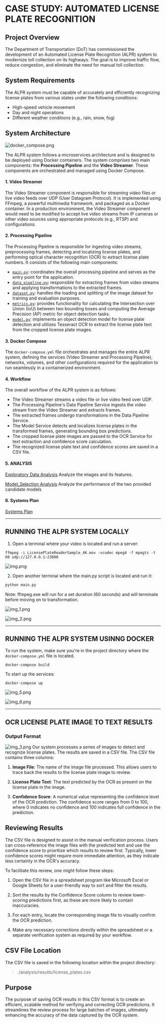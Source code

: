 # CASE STUDY: AUTOMATED LICENSE PLATE RECOGNITION
## Project Overview
The Department of Transportation (DoT) has commissioned the development of an Automated License Plate Recognition (ALPR) system to modernize toll collection on its highways. The goal is to improve traffic flow, reduce congestion, and eliminate the need for manual toll collection.

## System Requirements
The ALPR system must be capable of accurately and efficiently recognizing license plates from various states under the following conditions:

- High-speed vehicle movement
- Day and night operations
- Different weather conditions (e.g., rain, snow, fog)

## System Architecture
![docker_compose.png](processing-pipeline/docker_compose.png)


The ALPR system follows a microservices architecture and is designed to be deployed using Docker containers. The system comprises two main components: the **Processing Pipeline** and the **Video Streamer**. These components are orchestrated and managed using Docker Compose.

#### 1. Video Streamer
The Video Streamer component is responsible for streaming video files or live video feeds over UDP (User Datagram Protocol). It is implemented using FFmpeg, a powerful multimedia framework, and packaged as a Docker container. In a production environment, the Video Streamer component would need to be modified to accept live video streams from IP cameras or other video sources using appropriate protocols (e.g., RTSP) and configurations.

#### 2. Processing Pipeline
The Processing Pipeline is responsible for ingesting video streams, preprocessing frames, detecting and localizing license plates, and performing optical character recognition (OCR) to extract license plate numbers. It consists of the following main components:
- [`main.py`](processing-pipeline/main.py):  coordinates the overall processing pipeline and serves as the entry point for the application.
- [`data_pipeline.py`](processing-pipeline/data_pipeline.py): responsible for extracting frames from video streams and applying transformations to the extracted frames.
- [`dataset.py`](processing-pipeline/dataset.py): handles the loading and splitting of the image dataset for training and evaluation purposes.
- [`metrics.py`](processing-pipeline/metrics.py):  provides functionality for calculating the Intersection over Union (IoU) between two bounding boxes and computing the Average Precision (AP) metric for object detection tasks.
- [`model.py`](processing-pipeline/model.py):  implements an object detection model for license plate detection and utilizes Tesseract OCR to extract the license plate text from the cropped license plate images.

#### 3. Docker Compose
The `docker-compose.yml` file orchestrates and manages the entire ALPR system, defining the services (Video Streamer and Processing Pipeline), networks, volumes, and other configurations required for the application to run seamlessly in a containerized environment.

#### 4. Workflow
The overall workflow of the ALPR system is as follows:
- The Video Streamer streams a video file or live video feed over UDP.
- The Processing Pipeline's Data Pipeline Service ingests the video stream from the Video Streamer and extracts frames.
- The extracted frames undergo transformations in the Data Pipeline Service.
- The Model Service detects and localizes license plates in the transformed frames, generating bounding box predictions.
- The cropped license plate images are passed to the OCR Service for text extraction and confidence score calculation.
- The recognized license plate text and confidence scores are saved in a CSV file.

#### 5. ANALYSIS
[Exploratory Data Analysis](processing-pipeline/analysis/exploratory_data_analysis.ipynb)
 Analyze the images and its features.

 
[Model_Selection Analysis](processing-pipeline/analysis/model_performance.ipnyb)
Analyze the performance of the two provided candidate models

#### 6. Systems Plan
[Systems Plan](SystemsPlan.md)
___
## RUNNING THE ALPR SYSTEM LOCALLY

1. Open a terminal where your video is located and run a server:
```shell
ffmpeg -i LicensePlateReaderSample_4K.mov -vcodec mpeg4 -f mpegts -t 60 udp://127.0.0.1:23000
```
![img.png](processing-pipeline/img.png)

2. Open another terminal where the main.py script is located and run it:
```python
python main.py
```
Note: ffmpeg.exe will run for a set duration (60 seconds) and will terminate before moving on to transformation.

![img_1.png](processing-pipeline/img_1.png)

![img_2.png](processing-pipeline/img_2.png)

___
## RUNNING THE ALPR SYSTEM USINNG DOCKER

To run the system, make sure you're in the project directory where the `docker-compose.yml` file is located.
```shell
docker-compose build
```
To start up the services: 
```shell
docker-compose up
```

![img_5.png](processing-pipeline/img_5.png)

![img_6.png](processing-pipeline/img_6.png)
___
## OCR LICENSE PLATE IMAGE TO TEXT RESULTS

### Output Format
![img_3.png](processing-pipeline/img_3.png)
Our system processes a series of images to detect and recognize license plates. The results are saved in a CSV file. The CSV file contains three columns:

1. **Image File**: The name of the image file processed. This allows users to trace back the results to the license plate image to review.

2. **License Plate Text**: The text predicted by the OCR as present on the license plate in the image.

3. **Confidence Score**: A numerical value representing the confidence level of the OCR prediction. The confidence score ranges from 0 to 100, where 0 indicates no confidence and 100 indicates full confidence in the prediction.


## Reviewing Results

The CSV file is designed to assist in the manual verification process. Users can cross-reference the image files with the predicted text and use the confidence score to prioritize which results to review first. Typically, lower confidence scores might require more immediate attention, as they indicate less certainty in the OCR's accuracy.

To facilitate this review, one might follow these steps:

1. Open the CSV file in a spreadsheet program like Microsoft Excel or Google Sheets for a user-friendly way to sort and filter the results.

2. Sort the results by the Confidence Score column to review lower-scoring predictions first, as these are more likely to contain inaccuracies.

3. For each entry, locate the corresponding image file to visually confirm the OCR prediction.

4. Make any necessary corrections directly within the spreadsheet or a separate verification system as required by your workflow.

## CSV File Location

The CSV file is saved in the following location within the project directory:

> ./analysis/results/license_plates.csv

## Purpose

The purpose of saving OCR results in this CSV format is to create an efficient, scalable method for verifying and correcting OCR predictions. It streamlines the review process for large batches of images, ultimately enhancing the accuracy of the data captured by the OCR system.
